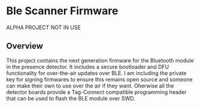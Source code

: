 # Ble Scanner Firmware

ALPHA PROJECT NOT IN USE

## Overview

This project contains the next generation firmware for the Bluetooth module in the presence detector. It includes a secure bootloader and DFU functionality for over-the-air updates over BLE. 
I am including the private key for signing firmwares to ensure this remains open source and someone can make their own to use over the air if they want. Oherwise all the detector boards provide a Tag-Connect compatible programming header that can be used to flash the BLE module over SWD.
